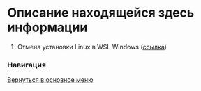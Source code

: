 # Описание находящейся здесь информации

1. Отмена установки Linux в WSL Windows ([ссылка](Отмена%20регистрации%20linux%20в%20WSL%20Windows.md))

### Навигация
[Вернуться в основное меню](../README.md)
